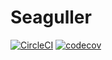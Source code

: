 # Seaguller

[![CircleCI](https://circleci.com/gh/andrepiske/seaguller.svg?style=shield)](https://circleci.com/gh/andrepiske/seaguller) [![codecov](https://codecov.io/gh/andrepiske/seaguller/branch/master/graph/badge.svg)](https://codecov.io/gh/andrepiske/seaguller)
